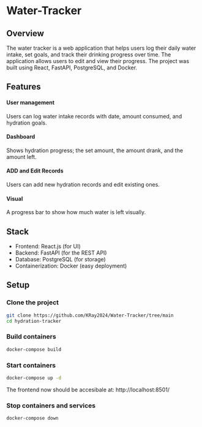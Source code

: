 # Water-Tracker

## Overview
The water tracker is a web application that helps users log their daily water intake, set goals, and track their drinking progress over time.
The application allows users to edit and view their progress. The project was built using React, FastAPI, PostgreSQL, and Docker.

## Features
#### User management
Users can log water intake records with date, amount consumed, and hydration goals.
#### Dashboard
Shows hydration progress; the set amount, the amount drank, and the amount left.
#### ADD and Edit Records
Users can add new hydration records and edit existing ones.
#### Visual
A progress bar to show how much water is left visually.

## Stack
* Frontend: React.js (for UI)
* Backend: FastAPI (for the REST API)
* Database: PostgreSQL (for storage)
* Containerization: Docker (easy deployment)

## Setup
### Clone the project
```bash
git clone https://github.com/KRay2024/Water-Tracker/tree/main
cd hydration-tracker 
```
### Build containers
```bash
docker-compose build
```
### Start containers
```bash
docker-compose up -d
```

The frontend now should be accesibale at: http://localhost:8501/

### Stop containers and services
```bash
docker-compose down
```
